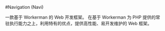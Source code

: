 #Navigation (Navi)

一款基于 Workerman 的 Web 开发框架。
在基于 Workerman 为 PHP 提供的常驻执行能力之上，利用特有的优点，提供高性能、易开发维护的 Web 框架。